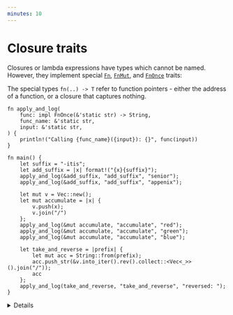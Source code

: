 ```yaml
---
minutes: 10
---
```


# Closure traits

Closures or lambda expressions have types which cannot be named. However, they
implement special [`Fn`](https://doc.rust-lang.org/std/ops/trait.Fn.html),
[`FnMut`](https://doc.rust-lang.org/std/ops/trait.FnMut.html), and
[`FnOnce`](https://doc.rust-lang.org/std/ops/trait.FnOnce.html) traits:

The special types `fn(..) -> T` refer to function pointers - either the address
of a function, or a closure that captures nothing.

```rust,editable
fn apply_and_log(
    func: impl FnOnce(&'static str) -> String,
    func_name: &'static str,
    input: &'static str,
) {
    println!("Calling {func_name}({input}): {}", func(input))
}

fn main() {
    let suffix = "-itis";
    let add_suffix = |x| format!("{x}{suffix}");
    apply_and_log(&add_suffix, "add_suffix", "senior");
    apply_and_log(&add_suffix, "add_suffix", "appenix");

    let mut v = Vec::new();
    let mut accumulate = |x| {
        v.push(x);
        v.join("/")
    };
    apply_and_log(&mut accumulate, "accumulate", "red");
    apply_and_log(&mut accumulate, "accumulate", "green");
    apply_and_log(&mut accumulate, "accumulate", "blue");

    let take_and_reverse = |prefix| {
        let mut acc = String::from(prefix);
        acc.push_str(&v.into_iter().rev().collect::<Vec<_>>().join("/"));
        acc
    };
    apply_and_log(take_and_reverse, "take_and_reverse", "reversed: ");
}
```

<details>

An `Fn` (e.g. `add_suffix`) neither consumes nor mutates captured values. It can
be called needing only a shared reference to the closure, which means the
closure can be executed repeatedly and even concurrently.

An `FnMut` (e.g. `accumulate`) might mutate captured values. The closure object
is accessed via exclusive reference, so it can be called repeatedly but not
concurrently.

If you have an `FnOnce` (e.g. `take_and_reverse`), you may only call it once.
Doing so consumes the closure and any values captured by move.

`FnMut` is a subtype of `FnOnce`. `Fn` is a subtype of `FnMut` and `FnOnce`.
I.e. you can use an `FnMut` wherever an `FnOnce` is called for, and you can use
an `Fn` wherever an `FnMut` or `FnOnce` is called for.

When you define a function that takes a closure, you should take `FnOnce` if you
can (i.e. you call it once), or `FnMut` else, and last `Fn`. This allows the
most flexibility for the caller.

In contrast, when you have a closure, the most flexible you can have is `Fn`
(which can be passed to a consumer of any of the 3 closure traits), then
`FnMut`, and lastly `FnOnce`.

The compiler also infers `Copy` (e.g. for `add_suffix`) and `Clone` (e.g.
`take_and_reverse`), depending on what the closure captures. Function pointers
(references to `fn` items) implement `Copy` and `Fn`.

</details>
